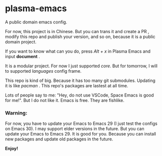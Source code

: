 # plasma-emacs
A public domain emacs config.

For now, this project is in Chinese. But you can trans it and create a PR , modify this repo and publish your version, and so on, because it is a public domain project.

If you want to know what can you do, press *Alt + x* in Plasma Emacs and input **document** .

It is a modular project. For now I just supported *core*.
But for tomorrow, I will to supported *languages* config frame.

This repo is kind of big. Because it has too many git submodules. Updating it is like *pacman* . This repo's packages are lastest at all time.

Lots of people say to me: "Hey, do not use VSCode, Space Emacs is good for me!". But I do not like it. Emacs is free. They are fishlike.

### Warning:
For now, you have to update your Emacs to Emacs 29 (I just test the configs on Emacs 30). I may support elder versions in the future.
But you can update your Emacs to Emacs 29. It is good for you. Because you can install new packages and update old packages in the future.

**Enjoy!**
